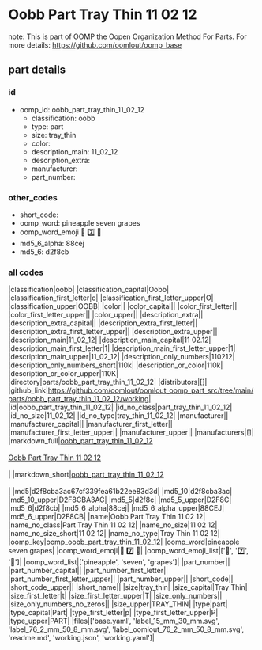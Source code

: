 # Oobb Part Tray Thin 11 02 12  

note: This is part of OOMP the Oopen Organization Method For Parts. For more details: https://github.com/oomlout/oomp_base

##  part details





### id
* oomp_id: oobb_part_tray_thin_11_02_12
  * classification: oobb
  * type: part
  * size: tray_thin
  * color: 
  * description_main: 11_02_12
  * description_extra: 
  * manufacturer: 
  * part_number: 

### other_codes
* short_code: 
* oomp_word: pineapple seven grapes
* oomp_word_emoji :pineapple: :seven: :grapes:
* md5_6_alpha: 88cej
* md5_6: d2f8cb

### all codes 
|classification|oobb|
|classification_capital|Oobb|
|classification_first_letter|o|
|classification_first_letter_upper|O|
|classification_upper|OOBB|
|color||
|color_capital||
|color_first_letter||
|color_first_letter_upper||
|color_upper||
|description_extra||
|description_extra_capital||
|description_extra_first_letter||
|description_extra_first_letter_upper||
|description_extra_upper||
|description_main|11_02_12|
|description_main_capital|11 02.12|
|description_main_first_letter|1|
|description_main_first_letter_upper|1|
|description_main_upper|11_02_12|
|description_only_numbers|110212|
|description_only_numbers_short|110k|
|description_or_color|110k|
|description_or_color_upper|110K|
|directory|parts/oobb_part_tray_thin_11_02_12|
|distributors|[]|
|github_link|https://github.com/oomlout/oomlout_oomp_part_src/tree/main/parts/oobb_part_tray_thin_11_02_12/working|
|id|oobb_part_tray_thin_11_02_12|
|id_no_class|part_tray_thin_11_02_12|
|id_no_size|11_02_12|
|id_no_type|tray_thin_11_02_12|
|manufacturer||
|manufacturer_capital||
|manufacturer_first_letter||
|manufacturer_first_letter_upper||
|manufacturer_upper||
|manufacturers|[]|
|markdown_full|[oobb_part_tray_thin_11_02_12](https://github.com/oomlout/oomlout_oomp_part_src/tree/main/parts/oobb_part_tray_thin_11_02_12/working)<br>[](https://github.com/oomlout/oomlout_oomp_part_src/tree/main/parts/oobb_part_tray_thin_11_02_12/working)<br>[Oobb Part Tray Thin 11 02 12](https://github.com/oomlout/oomlout_oomp_part_src/tree/main/parts/oobb_part_tray_thin_11_02_12/working)<br><br>|
|markdown_short|[oobb_part_tray_thin_11_02_12](https://github.com/oomlout/oomlout_oomp_part_src/tree/main/parts/oobb_part_tray_thin_11_02_12/working)<br><br>|
|md5|d2f8cba3ac67cf339fea61b22ee83d3d|
|md5_10|d2f8cba3ac|
|md5_10_upper|D2F8CBA3AC|
|md5_5|d2f8c|
|md5_5_upper|D2F8C|
|md5_6|d2f8cb|
|md5_6_alpha|88cej|
|md5_6_alpha_upper|88CEJ|
|md5_6_upper|D2F8CB|
|name|Oobb Part Tray Thin 11 02 12|
|name_no_class|Part Tray Thin 11 02 12|
|name_no_size|11 02 12|
|name_no_size_short|11 02 12|
|name_no_type|Tray Thin 11 02 12|
|oomp_key|oomp_oobb_part_tray_thin_11_02_12|
|oomp_word|pineapple seven grapes|
|oomp_word_emoji|:pineapple: :seven: :grapes:|
|oomp_word_emoji_list|[':pineapple:', ':seven:', ':grapes:']|
|oomp_word_list|['pineapple', 'seven', 'grapes']|
|part_number||
|part_number_capital||
|part_number_first_letter||
|part_number_first_letter_upper||
|part_number_upper||
|short_code||
|short_code_upper||
|short_name||
|size|tray_thin|
|size_capital|Tray Thin|
|size_first_letter|t|
|size_first_letter_upper|T|
|size_only_numbers||
|size_only_numbers_no_zeros||
|size_upper|TRAY_THIN|
|type|part|
|type_capital|Part|
|type_first_letter|p|
|type_first_letter_upper|P|
|type_upper|PART|
|files|['base.yaml', 'label_15_mm_30_mm.svg', 'label_76_2_mm_50_8_mm.svg', 'label_oomlout_76_2_mm_50_8_mm.svg', 'readme.md', 'working.json', 'working.yaml']|
